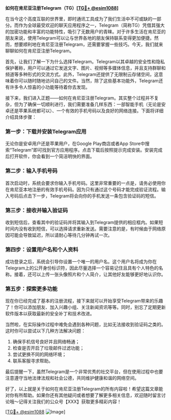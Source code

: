 **如何在肯尼亚注册Telegram（TG）[[TG💪+ @esim1088](https://t.me/s/esim1088)]**

在当今这个高度互联的世界里，即时通讯工具成为了我们生活中不可或缺的一部分。而作为全球最受欢迎的聊天应用程序之一，Telegram（简称TG）凭借其强大的加密功能和丰富的功能特性，吸引了无数用户的青睐。对于许多生活在肯尼亚的朋友来说，使用Telegram可以让与世界各地的朋友保持联系变得更加便捷。然而，想要顺利地在肯尼亚注册Telegram，还需要掌握一些技巧。今天，我们就来聊聊如何在肯尼亚注册Telegram。

首先，让我们了解一下为什么选择Telegram。Telegram以其卓越的安全性和隐私保护著称，用户可以通过它发送文字、图片、视频等多媒体信息，并且支持群聊和频道等多种形式的交流方式。此外，Telegram还提供了无限制云存储空间，这意味着你可以随时随地访问自己的文件。当然，除了这些基本功能外，Telegram还有许多令人惊喜的小功能等待着你去发现。

接下来，我们进入正题——如何在肯尼亚注册Telegram。其实整个过程并不复杂，但为了确保一切顺利进行，我们需要准备几样东西：一部智能手机（无论是安卓还是苹果系统都可以）、一个有效的手机号码以及良好的网络连接。下面将详细介绍具体步骤：

### 第一步：下载并安装Telegram应用

无论你是安卓用户还是苹果用户，在Google Play商店或者App Store中搜索“Telegram”即可找到官方应用程序。点击下载后按照提示完成安装。安装完成后打开软件，你会看到一个简洁明快的界面。

### 第二步：输入手机号码

首次启动时，系统会要求你输入手机号码。这里非常重要的一点是，请务必使用你在肯尼亚本地注册的有效手机号码。因为只有通过这个号码才能完成验证流程。输入号码后点击下一步，Telegram将会向你的手机发送一条包含验证码的短信。

### 第三步：接收并输入验证码

收到短信后，查看其中的验证码并将其输入到Telegram提供的相应框内。如果短时间内没有收到短信，可以选择请求重新发送。需要注意的是，有时候由于网络原因可能会导致延迟，所以请耐心等待几分钟再试一次。

### 第四步：设置用户名和个人资料

成功登录之后，系统会引导你设置一个唯一的用户名。这个用户名将成为你在Telegram上的公开身份标识符，因此尽量选择一个容易记住且具有个人特色的名称。接着，还可以上传一张头像照片和个人简介，让其他好友能够更好地认识你。

### 第五步：探索更多功能

现在你已经完成了基本的注册流程，接下来就可以开始享受Telegram带来的乐趣了！你可以添加朋友、加入兴趣小组、关注新闻资讯等等。同时，别忘了定期更新软件版本以获取最新的安全补丁和技术改进。

当然啦，在实际操作过程中难免会遇到各种问题，比如无法接收到验证码之类的。这时你可以尝试以下几种方法解决问题：

1. 确保手机信号良好并且网络畅通；
2. 检查是否开启了垃圾邮件过滤功能；
3. 尝试更换不同的网络环境；
4. 联系客服寻求帮助。

最后提醒一下，虽然Telegram是一个非常优秀的社交平台，但在使用过程中也要注意遵守当地法律法规和社会公德，共同维护健康和谐的网络空间。

好了，以上就是关于如何在肯尼亚注册Telegram的所有内容啦！希望这篇文章能对你有所帮助。如果你还有其他疑问或者想要了解更多相关信息，欢迎随时留言讨论哦～记得关注我们的公众号【XXX】获取更多精彩内容！

[[TG💪+ @esim1088](https://t.me/s/esim1088) ![Image](https://i.postimg.cc/4NQfJmqS/Snipaste-2025-05-13-00-14-12.png)]